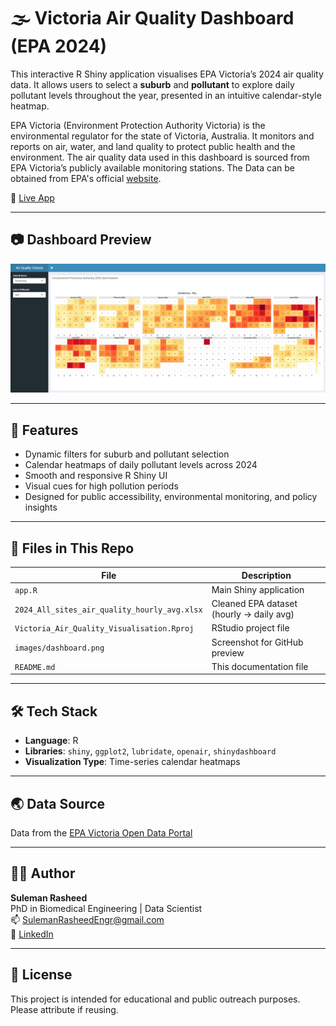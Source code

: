 # 🌫️ Victoria Air Quality Dashboard (EPA 2024)

This interactive R Shiny application visualises EPA Victoria’s 2024 air quality data. It allows users to select a **suburb** and **pollutant** to explore daily pollutant levels throughout the year, presented in an intuitive calendar-style heatmap. 

EPA Victoria (Environment Protection Authority Victoria) is the environmental regulator for the state of Victoria, Australia. It monitors and reports on air, water, and land quality to protect public health and the environment. The air quality data used in this dashboard is sourced from EPA Victoria’s publicly available monitoring stations. The Data can be obtained from EPA's official [website](https://discover.data.vic.gov.au/dataset/epa-air-watch-all-sites-air-quality-hourly-averages-yearly).


🔗 [Live App](https://sulemanrasheed.shinyapps.io/Victoria_Air_Quality_EPA_2024_Data/)

---

## 📷 Dashboard Preview

![Dashboard Screenshot](dashboard.png)

---

## 🧭 Features

- Dynamic filters for suburb and pollutant selection
- Calendar heatmaps of daily pollutant levels across 2024
- Smooth and responsive R Shiny UI
- Visual cues for high pollution periods
- Designed for public accessibility, environmental monitoring, and policy insights

---

## 📁 Files in This Repo

| File | Description |
|------|-------------|
| `app.R` | Main Shiny application |
| `2024_All_sites_air_quality_hourly_avg.xlsx` | Cleaned EPA dataset (hourly → daily avg) |
| `Victoria_Air_Quality_Visualisation.Rproj` | RStudio project file |
| `images/dashboard.png` | Screenshot for GitHub preview |
| `README.md` | This documentation file |

---

## 🛠️ Tech Stack

- **Language**: R  
- **Libraries**: `shiny`, `ggplot2`, `lubridate`, `openair`, `shinydashboard`  
- **Visualization Type**: Time-series calendar heatmaps

---

## 🌏 Data Source

Data from the [EPA Victoria Open Data Portal](https://www.epa.vic.gov.au/for-community/environmental-information/air-quality)

---

## 🧑‍💻 Author

**Suleman Rasheed**  
PhD in Biomedical Engineering | Data Scientist  
📫 [SulemanRasheedEngr@gmail.com](mailto:SulemanRasheedEngr@gmail.com)  
🔗 [LinkedIn](https://www.linkedin.com/in/suleman-rasheed)

---

## 📄 License

This project is intended for educational and public outreach purposes. Please attribute if reusing.
